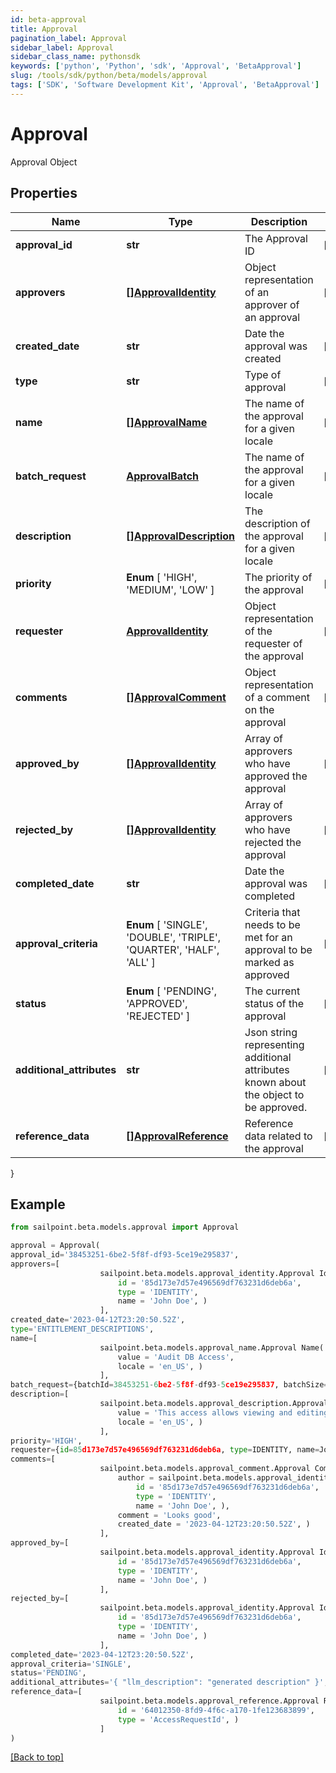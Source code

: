 ```yaml
---
id: beta-approval
title: Approval
pagination_label: Approval
sidebar_label: Approval
sidebar_class_name: pythonsdk
keywords: ['python', 'Python', 'sdk', 'Approval', 'BetaApproval'] 
slug: /tools/sdk/python/beta/models/approval
tags: ['SDK', 'Software Development Kit', 'Approval', 'BetaApproval']
---
```


# Approval

Approval Object

## Properties

Name | Type | Description | Notes
------------ | ------------- | ------------- | -------------
**approval_id** | **str** | The Approval ID | [optional] 
**approvers** | [**[]ApprovalIdentity**](approval-identity) | Object representation of an approver of an approval | [optional] 
**created_date** | **str** | Date the approval was created | [optional] 
**type** | **str** | Type of approval | [optional] 
**name** | [**[]ApprovalName**](approval-name) | The name of the approval for a given locale | [optional] 
**batch_request** | [**ApprovalBatch**](approval-batch) | The name of the approval for a given locale | [optional] 
**description** | [**[]ApprovalDescription**](approval-description) | The description of the approval for a given locale | [optional] 
**priority** |  **Enum** [  'HIGH',    'MEDIUM',    'LOW' ] | The priority of the approval | [optional] 
**requester** | [**ApprovalIdentity**](approval-identity) | Object representation of the requester of the approval | [optional] 
**comments** | [**[]ApprovalComment**](approval-comment) | Object representation of a comment on the approval | [optional] 
**approved_by** | [**[]ApprovalIdentity**](approval-identity) | Array of approvers who have approved the approval | [optional] 
**rejected_by** | [**[]ApprovalIdentity**](approval-identity) | Array of approvers who have rejected the approval | [optional] 
**completed_date** | **str** | Date the approval was completed | [optional] 
**approval_criteria** |  **Enum** [  'SINGLE',    'DOUBLE',    'TRIPLE',    'QUARTER',    'HALF',    'ALL' ] | Criteria that needs to be met for an approval to be marked as approved | [optional] 
**status** |  **Enum** [  'PENDING',    'APPROVED',    'REJECTED' ] | The current status of the approval | [optional] 
**additional_attributes** | **str** | Json string representing additional attributes known about the object to be approved. | [optional] 
**reference_data** | [**[]ApprovalReference**](approval-reference) | Reference data related to the approval | [optional] 
}

## Example

```python
from sailpoint.beta.models.approval import Approval

approval = Approval(
approval_id='38453251-6be2-5f8f-df93-5ce19e295837',
approvers=[
                    sailpoint.beta.models.approval_identity.Approval Identity(
                        id = '85d173e7d57e496569df763231d6deb6a', 
                        type = 'IDENTITY', 
                        name = 'John Doe', )
                    ],
created_date='2023-04-12T23:20:50.52Z',
type='ENTITLEMENT_DESCRIPTIONS',
name=[
                    sailpoint.beta.models.approval_name.Approval Name(
                        value = 'Audit DB Access', 
                        locale = 'en_US', )
                    ],
batch_request={batchId=38453251-6be2-5f8f-df93-5ce19e295837, batchSize=100},
description=[
                    sailpoint.beta.models.approval_description.Approval Description(
                        value = 'This access allows viewing and editing of workflow resource', 
                        locale = 'en_US', )
                    ],
priority='HIGH',
requester={id=85d173e7d57e496569df763231d6deb6a, type=IDENTITY, name=John Doe},
comments=[
                    sailpoint.beta.models.approval_comment.Approval Comment(
                        author = sailpoint.beta.models.approval_identity.Approval Identity(
                            id = '85d173e7d57e496569df763231d6deb6a', 
                            type = 'IDENTITY', 
                            name = 'John Doe', ), 
                        comment = 'Looks good', 
                        created_date = '2023-04-12T23:20:50.52Z', )
                    ],
approved_by=[
                    sailpoint.beta.models.approval_identity.Approval Identity(
                        id = '85d173e7d57e496569df763231d6deb6a', 
                        type = 'IDENTITY', 
                        name = 'John Doe', )
                    ],
rejected_by=[
                    sailpoint.beta.models.approval_identity.Approval Identity(
                        id = '85d173e7d57e496569df763231d6deb6a', 
                        type = 'IDENTITY', 
                        name = 'John Doe', )
                    ],
completed_date='2023-04-12T23:20:50.52Z',
approval_criteria='SINGLE',
status='PENDING',
additional_attributes='{ "llm_description": "generated description" }',
reference_data=[
                    sailpoint.beta.models.approval_reference.Approval Reference(
                        id = '64012350-8fd9-4f6c-a170-1fe123683899', 
                        type = 'AccessRequestId', )
                    ]
)

```
[[Back to top]](#) 

